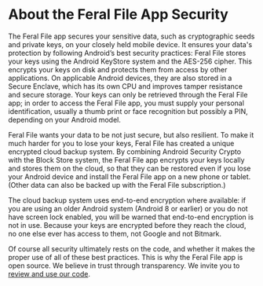 # About the Feral File App Security

The Feral File app secures your sensitive data, such as cryptographic seeds and private keys, on your closely held mobile device. It ensures your data's protection by following Android’s best security practices: Feral File stores your keys using the Android KeyStore system and the AES-256 cipher. This encrypts your keys on disk and protects them from access by other applications. On applicable Android devices, they are also stored in a Secure Enclave, which has its own CPU and improves tamper resistance and secure storage. Your keys can only be retrieved through the Feral File app; in order to access the Feral File app, you must supply your personal identification, usually a thumb print or face recognition but possibly a PIN, depending on your Android model.

Feral File wants your data to be not just secure, but also resilient. To make it much harder for you to lose your keys, Feral File has created a unique encrypted cloud backup system. By combining Android Security Crypto with the Block Store system, the Feral File app encrypts your keys locally and stores them on the cloud, so that they can be restored even if you lose your Android device and install the Feral File app on a new phone or tablet. (Other data can also be backed up with the Feral File subscription.)

The cloud backup system uses end-to-end encryption where available: if you are using an older Android system (Android 8 or earlier) or you do not have screen lock enabled, you will be warned that end-to-end encryption is not in use. Because your keys are encrypted before they reach the cloud, no one else ever has access to them, not Google and not Bitmark.

Of course all security ultimately rests on the code, and whether it makes the proper use of all of these best practices. This is why the Feral File app is open source. We believe in trust through transparency. We invite you to [review and use our code](https://github.com/bitmark-inc/feralfile-app).
